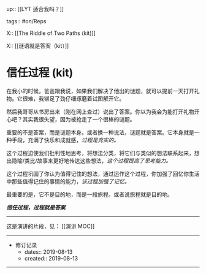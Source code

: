 up:: [[LYT 适合我吗？]]

tags:: #on/Reps 

X:: [[The Riddle of Two Paths (kit)]]

X:: [[谜语就是答案（kit）]]

# 信任过程 (kit)

在我小的时候，爸爸跟我说，如果我们解决了他出的谜题，就可以提前一天打开礼物。它很难，我铆足了劲仔细琢磨着试图解开它。  

然后我哥哥从书房出来（刚在网上查过）说出了答案。你以为我会为能打开礼物开心吧？其实我很失望，因为被抢走了一个很棒的谜题。  

重要的不是答案，而是谜题本身。或者换一种说法，谜题就是答案。它本身就是一种手段，充满了快乐和成就感，_过程是充实的。_  

这个过程迫使我们批判性地思考，将想法分类，将它们与类似的想法联系起来，想出隐喻/类比/故事来更好地传达这些想法，_这个过程提高了思考能力。_  

这个过程巩固了你认为值得记住的想法，通过运作这个过程，你加强了回忆你生活中那些值得记住的事情的能力，_该过程加强了记忆。_    

最重要的是，它不是目的地，而是一段旅程。或者说旅程就是目的地。  

_**信任过程，过程就是答案**_

---

这是演讲的片段，见： [[演讲 MOC]]

---

- 修订记录
	- dates:: 2019-08-13
	- created:: 2019-08-13

---
